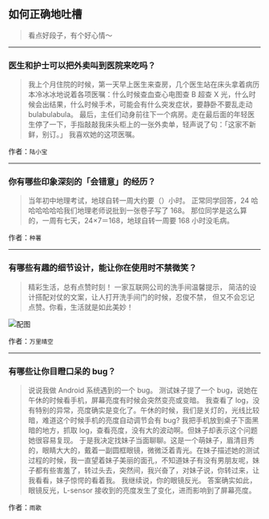 ## 如何正确地吐槽

> 看点好段子，有个好心情～


 
---

### 医生和护士可以把外卖叫到医院来吃吗？

> 我上个月住院的时候，第一天早上医生来查房，几个医生站在床头拿着病历本冷冰冰地说着各项医嘱：什么时候查血查心电图查 B 超查 X 光，什么时候会出结果，什么时候手术，可能会有什么突发症状，要静卧不要乱走动 bulabulabula。
> 最后，主任们动身前往下一个病房。走在最后面的年轻医生停了一下，手指敲敲我床头柜上的一张外卖单，轻声说了句：「这家不新鲜，别订。」
> 我喜欢她的这项医嘱。


作者：`陆小宝`

---

### 你有哪些印象深刻的「会错意」的经历？

> 当年初中地理考试，地球自转一周大约要（）小时。
> 正常同学回答，24
> 哈哈哈哈哈哈我们地理老师说批到一张卷子写了 168。
> 那位同学是这么算的，一周有七天，24×7＝168，地球自转一周要 168 小时没毛病。


作者：`种薯`

---

### 有哪些有趣的细节设计，能让你在使用时不禁微笑？

> 精彩生活，总有点赞时刻！
> 一家互联网公司的洗手间温馨提示，
> 简洁的设计搭配对仗的文案，让人打开洗手间门的时候，忍俊不禁，
> 但又不会忘记点赞。你看，生活就是如此美妙！



![配图](http://pic3.zhimg.com/70/d3d9c1305dd48c9e506c4395eefdd5aa_b.jpg)


作者：`万里晴空`

---

### 有哪些让你目瞪口呆的 bug？

> 说说我做 Android 系统遇到的一个 bug。
> 测试妹子提了一个 bug，说她在午休的时候看手机，屏幕亮度有时候会突然变亮或变暗。
> 我查看了 log，没有特别的异常，亮度确实是变化了。午休的时候，我们是关灯的，光线比较暗，难道这个时候手机的亮度自动调节会有 bug? 我把手机放到桌子下面黑暗的地方，抓取 log，查看亮度，没有大的波动啊。但妹子却表示这个问题她很容易复现。
> 于是我决定找妹子当面聊聊。这是一个萌妹子，眉清目秀的，眼睛大大的，戴着一副圆框眼镜，微微泛着青光。在妹子描述她的测试过程的时候，我一直望着妹子美丽的面孔，不知道妹子有没有男朋友呢，妹子都有些害羞了，转过头去，突然间，我兴奋了，对妹子说，你转过来，让我看看，妹子惊愕的看着我。
> 我继续说，你的眼镜反光。
> 答案确实如此，眼镜反光，L-sensor 接收到的亮度发生了变化，进而影响到了屏幕亮度。


作者：`雨歌`